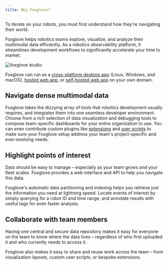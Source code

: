 ```yaml
---
title: Why Foxglove?
---
```


To iterate on your robots, you must first understand how they're navigating their world.

Foxglove helps robotics teams explore, visualize, and analyze their multimodal data efficiently. As a robotics observability platform, it streamlines development workflows to significantly accelerate your time to market.

![foxglove studio](/img/og-image.jpeg)

Foxglove can run as a [cross-platform desktop app](https://foxglove.dev/download) (Linux, Windows, and macOS), [hosted web app](https://studio.foxglove.dev/), or [self-hosted web app](TBD) on your own domain.

## Navigate dense multimodal data

Foxglove takes the dizzying array of tools that robotics development usually requires, and integrates them into one seamless developer environment. Choose from a rich selection of data visualization and debugging tools to compose team-specific dashboards for your entire organization to use. You can even contribute custom plugins like [extensions](TBD) and [user scripts](TBD) to make sure your Foxglove setup address your team's project-specific and ever-evolving needs.

## Highlight points of interest

Data should be easy to manage – especially as your team grows and your fleet scales. Foxglove provides a web interface and API to help you navigate this data.

Foxglove's automatic data partitioning and indexing helps you retrieve just the information you need at lightning speed. Locate events of interest by simply querying for a robot ID and time range, and annotate results with useful tags for even faster analysis.

## Collaborate with team members

Having one central and secure data repository makes it easy for everyone on the team to know where the data lives – regardless of who first uploaded it and who currently needs to access it.

Foxglove also makes it easy to share and reuse work across the team – from visualization layouts, custom user scripts, or bespoke extensions.
